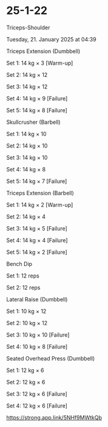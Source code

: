 # 25-1-22

Triceps-Shoulder

Tuesday, 21. January 2025 at 04:39

Triceps Extension (Dumbbell)

Set 1: 14 kg × 3 [Warm-up]

Set 2: 14 kg × 12

Set 3: 14 kg × 12

Set 4: 14 kg × 9 [Failure]

Set 5: 14 kg × 8 [Failure]

Skullcrusher (Barbell)

Set 1: 14 kg × 10

Set 2: 14 kg × 10

Set 3: 14 kg × 10

Set 4: 14 kg × 8

Set 5: 14 kg × 7 [Failure]

Triceps Extension (Barbell)

Set 1: 14 kg × 2 [Warm-up]

Set 2: 14 kg × 4

Set 3: 14 kg × 5 [Failure]

Set 4: 14 kg × 4 [Failure]

Set 5: 14 kg × 2 [Failure]

Bench Dip

Set 1: 12 reps

Set 2: 12 reps

Lateral Raise (Dumbbell)

Set 1: 10 kg × 12

Set 2: 10 kg × 12

Set 3: 10 kg × 10 [Failure]

Set 4: 10 kg × 8 [Failure]

Seated Overhead Press (Dumbbell)

Set 1: 12 kg × 6

Set 2: 12 kg × 6

Set 3: 12 kg × 6 [Failure]

Set 4: 12 kg × 6 [Failure]

 <https://strong.app.link/5NHf9MWtkQb>
